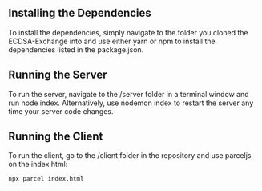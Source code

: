 ## Installing the Dependencies

To install the dependencies, simply navigate to the folder you cloned the ECDSA-Exchange into and use either yarn or npm to install the dependencies listed in the package.json.

## Running the Server

To run the server, navigate to the /server folder in a terminal window and run node index. Alternatively, use nodemon index to restart the server any time your server code changes.


## Running the Client

To run the client, go to the /client folder in the repository and use parceljs on the index.html:

`npx parcel index.html`